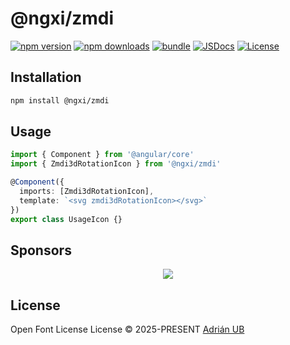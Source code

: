 # @ngxi/zmdi

[![npm version][npm-version-src]][npm-version-href]
[![npm downloads][npm-downloads-src]][npm-downloads-href]
[![bundle][bundle-src]][bundle-href]
[![JSDocs][jsdocs-src]][jsdocs-href]
[![License][license-src]][license-href]

## Installation

```sh
npm install @ngxi/zmdi
```

## Usage

```ts
import { Component } from '@angular/core'
import { Zmdi3dRotationIcon } from '@ngxi/zmdi'

@Component({
  imports: [Zmdi3dRotationIcon],
  template: `<svg zmdi3dRotationIcon></svg>`
})
export class UsageIcon {}
```

## Sponsors

<p align="center">
  <a href="https://cdn.jsdelivr.net/gh/adrian-ub/static/sponsors.svg">
    <img src='https://cdn.jsdelivr.net/gh/adrian-ub/static/sponsors.svg'/>
  </a>
</p>

## License

Open Font License License © 2025-PRESENT [Adrián UB](https://github.com/adrian-ub)

<!-- Badges -->

[npm-version-src]: https://img.shields.io/npm/v/@ngxi/zmdi?style=flat&colorA=080f12&colorB=1fa669
[npm-version-href]: https://npmjs.com/package/@ngxi/zmdi
[npm-downloads-src]: https://img.shields.io/npm/dm/@ngxi/zmdi?style=flat&colorA=080f12&colorB=1fa669
[npm-downloads-href]: https://npmjs.com/package/@ngxi/zmdi
[bundle-src]: https://img.shields.io/bundlephobia/minzip/@ngxi/zmdi?style=flat&colorA=080f12&colorB=1fa669&label=minzip
[bundle-href]: https://bundlephobia.com/result?p=@ngxi/zmdi
[license-src]: https://img.shields.io/npm/l/@ngxi/zmdi?style=flat&colorA=080f12&colorB=1fa669
[license-href]: https://github.com/adrian-ub/ngxi/blob/main/LICENSE
[jsdocs-src]: https://img.shields.io/badge/jsdocs-reference-080f12?style=flat&colorA=080f12&colorB=1fa669
[jsdocs-href]: https://www.jsdocs.io/package/@ngxi/zmdi

